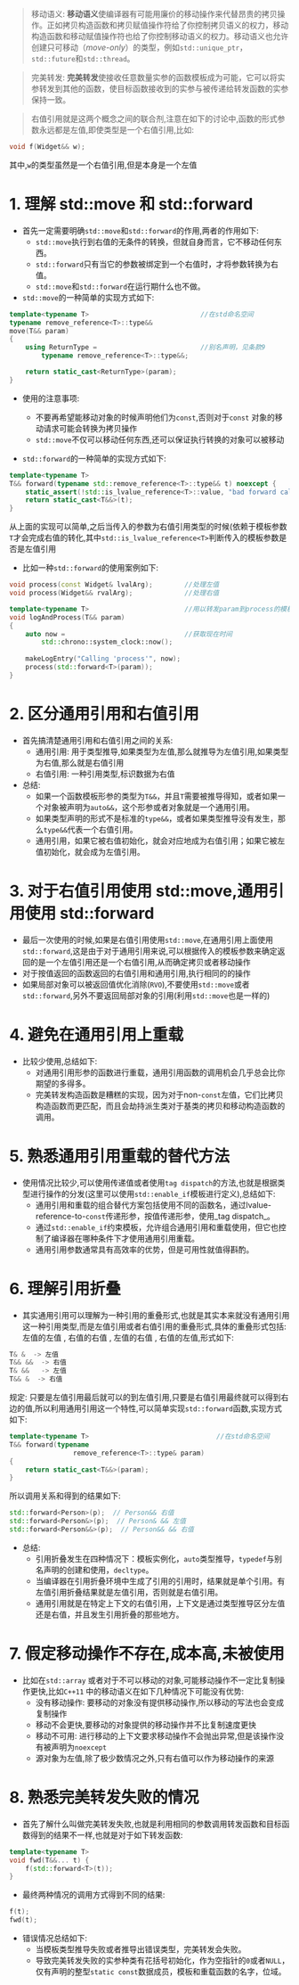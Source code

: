 > 移动语义:  **移动语义**使编译器有可能用廉价的移动操作来代替昂贵的拷贝操作。正如拷贝构造函数和拷贝赋值操作符给了你控制拷贝语义的权力，移动构造函数和移动赋值操作符也给了你控制移动语义的权力。移动语义也允许创建只可移动（_move-only_）的类型，例如`std::unique_ptr`，`std::future`和`std::thread`。

> 完美转发:  **完美转发**使接收任意数量实参的函数模板成为可能，它可以将实参转发到其他的函数，使目标函数接收到的实参与被传递给转发函数的实参保持一致。

> 右值引用就是这两个概念之间的联合剂,注意在如下的讨论中,函数的形式参数永远都是左值,即使类型是一个右值引用,比如:
```c++
void f(Widget&& w);
```
其中,`w`的类型虽然是一个右值引用,但是本身是一个左值
# 1. 理解 std::move 和 std::forward
- 首先一定需要明确`std::move`和`std::forward`的作用,两者的作用如下:
	- `std::move`执行到右值的无条件的转换，但就自身而言，它不移动任何东西。
	- `std::forward`只有当它的参数被绑定到一个右值时，才将参数转换为右值。
	- `std::move`和`std::forward`在运行期什么也不做。
- `std::move`的一种简单的实现方式如下:
```c++
template<typename T>                            //在std命名空间
typename remove_reference<T>::type&&
move(T&& param)
{
    using ReturnType =                          //别名声明，见条款9
        typename remove_reference<T>::type&&;

    return static_cast<ReturnType>(param);
}
```
- 使用的注意事项:
	- 不要再希望能移动对象的时候声明他们为`const`,否则对于`const` 对象的移动请求可能会转换为拷贝操作
	- `std::move`不仅可以移动任何东西,还可以保证执行转换的对象可以被移动

- `std::forward`的一种简单的实现方式如下:
```c++
template<typename T>
T&& forward(typename std::remove_reference<T>::type&& t) noexcept {
    static_assert(!std::is_lvalue_reference<T>::value, "bad forward call");
    return static_cast<T&&>(t);
}
```
从上面的实现可以简单,之后当传入的参数为右值引用类型的时候(依赖于模板参数`T`才会完成右值的转化,其中`std::is_lvalue_reference<T>`判断传入的模板参数是否是左值引用
- 比如一种`std::forward`的使用案例如下:
```c++
void process(const Widget& lvalArg);        //处理左值
void process(Widget&& rvalArg);             //处理右值

template<typename T>                        //用以转发param到process的模板
void logAndProcess(T&& param)
{
    auto now =                              //获取现在时间
        std::chrono::system_clock::now();
    
    makeLogEntry("Calling 'process'", now);
    process(std::forward<T>(param));
}
```

# 2. 区分通用引用和右值引用
- 首先搞清楚通用引用和右值引用之间的关系:
	- 通用引用: 用于类型推导,如果类型为左值,那么就推导为左值引用,如果类型为右值,那么就是右值引用
	- 右值引用: 一种引用类型,标识数据为右值
- 总结:
	- 如果一个函数模板形参的类型为`T&&`，并且`T`需要被推导得知，或者如果一个对象被声明为`auto&&`，这个形参或者对象就是一个通用引用。
	- 如果类型声明的形式不是标准的`type&&`，或者如果类型推导没有发生，那么`type&&`代表一个右值引用。
	- 通用引用，如果它被右值初始化，就会对应地成为右值引用；如果它被左值初始化，就会成为左值引用。
# 3. 对于右值引用使用 std::move,通用引用使用 std::forward

- 最后一次使用的时候,如果是右值引用使用`std::move`,在通用引用上面使用`std::forward`,这是由于对于通用引用来说,可以根据传入的模板参数来确定返回的是一个左值引用还是一个右值引用,从而确定拷贝或者移动操作
- 对于按值返回的函数返回的右值引用和通用引用,执行相同的的操作
- 如果局部对象可以被返回值优化消除(`RVO`),不要使用`std::move`或者`std::forward`,另外不要返回局部对象的引用(利用`std::move`也是一样的)
# 4. 避免在通用引用上重载
- 比较少使用,总结如下:
	- 对通用引用形参的函数进行重载，通用引用函数的调用机会几乎总会比你期望的多得多。
	- 完美转发构造函数是糟糕的实现，因为对于non-`const`左值，它们比拷贝构造函数而更匹配，而且会劫持派生类对于基类的拷贝和移动构造函数的调用。
# 5. 熟悉通用引用重载的替代方法
- 使用情况比较少,可以使用传递值或者使用`tag dispatch`的方法,也就是根据类型进行操作的分发(这里可以使用`std::enable_if`模板进行定义),总结如下:
	- 通用引用和重载的组合替代方案包括使用不同的函数名，通过lvalue-reference-to-`const`传递形参，按值传递形参，使用_tag dispatch_。
	- 通过`std::enable_if`约束模板，允许组合通用引用和重载使用，但它也控制了编译器在哪种条件下才使用通用引用重载。
	- 通用引用参数通常具有高效率的优势，但是可用性就值得斟酌。
# 6. 理解引用折叠
- 其实通用引用可以理解为一种引用的重叠形式,也就是其实本来就没有通用引用这一种引用类型,而是左值引用或者右值引用的重叠形式,具体的重叠形式包括: 左值的左值 , 右值的右值 , 左值的右值 , 右值的左值,形式如下:
```c++
T& &  -> 左值
T&& &&  -> 右值
T& &&   -> 左值
T&& &  -> 右值
```
规定: 只要是左值引用最后就可以的到左值引用,只要是右值引用最终就可以得到右边的值,所以利用通用引用这一个特性,可以简单实现`std::forward`函数,实现方式如下:
```c++
template<typename T>                                //在std命名空间
T&& forward(typename
                remove_reference<T>::type& param)
{
    return static_cast<T&&>(param);
}
```
所以调用关系和得到的结果如下:
```c++
std::forward<Person>(p);  // Person&& 右值
std::forward<Person&>(p);  // Person& && 左值
std::forward<Person&&>(p);  // Person&& && 右值
```
- 总结:
	- 引用折叠发生在四种情况下：模板实例化，`auto`类型推导，`typedef`与别名声明的创建和使用，`decltype`。
	- 当编译器在引用折叠环境中生成了引用的引用时，结果就是单个引用。有左值引用折叠结果就是左值引用，否则就是右值引用。
	- 通用引用就是在特定上下文的右值引用，上下文是通过类型推导区分左值还是右值，并且发生引用折叠的那些地方。
# 7. 假定移动操作不存在,成本高,未被使用
- 比如在`std::array` 或者对于不可以移动的对象,可能移动操作不一定比复制操作更快,比如`C++11` 中的移动语义在如下几种情况下可能没有优势:
	- 没有移动操作: 要移动的对象没有提供移动操作,所以移动的写法也会变成复制操作
	- 移动不会更快,要移动的对象提供的移动操作并不比复制速度更快
	- 移动不可用: 进行移动的上下文要求移动操作不会抛出异常,但是该操作没有被声明为`noexcept`
	- 源对象为左值,除了极少数情况之外,只有右值可以作为移动操作的来源
# 8. 熟悉完美转发失败的情况
- 首先了解什么叫做完美转发失败,也就是利用相同的参数调用转发函数和目标函数得到的结果不一样,也就是对于如下转发函数:
```c++
template<typename T>
void fwd(T&&... t) {
	f(std::forward<T>(t));
}
```
- 最终两种情况的调用方式得到不同的结果:
```c++
f(t);
fwd(t);
```
- 错误情况总结如下:
	- 当模板类型推导失败或者推导出错误类型，完美转发会失败。
	- 导致完美转发失败的实参种类有花括号初始化，作为空指针的`0`或者`NULL`，仅有声明的整型`static const`数据成员，模板和重载函数的名字，位域。
